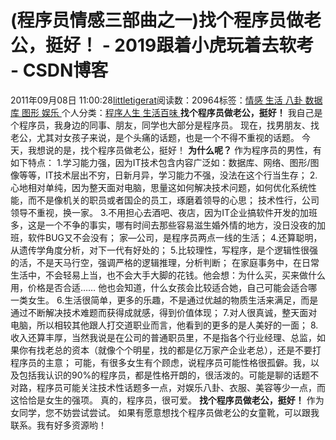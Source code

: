 
# (程序员情感三部曲之一)找个程序员做老公，挺好！ - 2019跟着小虎玩着去软考 - CSDN博客

2011年09月08日 11:00:28[littletigerat](https://me.csdn.net/littletigerat)阅读数：20964标签：[情感																](https://so.csdn.net/so/search/s.do?q=情感&t=blog)[生活																](https://so.csdn.net/so/search/s.do?q=生活&t=blog)[八卦																](https://so.csdn.net/so/search/s.do?q=八卦&t=blog)[数据库																](https://so.csdn.net/so/search/s.do?q=数据库&t=blog)[图形																](https://so.csdn.net/so/search/s.do?q=图形&t=blog)[娱乐																](https://so.csdn.net/so/search/s.do?q=娱乐&t=blog)[
							](https://so.csdn.net/so/search/s.do?q=图形&t=blog)[
																					](https://so.csdn.net/so/search/s.do?q=数据库&t=blog)个人分类：[程序人生																](https://blog.csdn.net/littletigerat/article/category/779495)[生活百味																](https://blog.csdn.net/littletigerat/article/category/647937)[
							](https://blog.csdn.net/littletigerat/article/category/779495)
[
				](https://so.csdn.net/so/search/s.do?q=数据库&t=blog)
[
			](https://so.csdn.net/so/search/s.do?q=数据库&t=blog)
[
		](https://so.csdn.net/so/search/s.do?q=八卦&t=blog)
[
	](https://so.csdn.net/so/search/s.do?q=生活&t=blog)
[
	](https://so.csdn.net/so/search/s.do?q=情感&t=blog)
**找个程序员做老公，挺好！**
我自己是个程序员，我身边的同事、朋友，同学也大部分是程序员。
现在，找男朋友、找老公，尤其对女孩子来说，是个头痛的话题，也是一个不得不重视的话题。
今天，我想说的是，找个程序员做老公，挺好！
**为什么呢？**
作为程序员的男性，有如下特点：
1.学习能力强，因为IT技术包含内容广泛如：数据库、网络、图形/图像等等，IT技术层出不穷，日新月异，学习能力不强，没法在这个行当生存；
2.心地相对单纯，因为整天面对电脑，思量这如何解决技术问题，如何优化系统性能，而不是像机关的职员或者国企的员工，琢磨着领导的心思；
技术性行，公司领导不重视，换一家。
3.不用担心去酒吧、夜店，因为IT企业搞软件开发的加班多，这是一个不争的事实，哪有时间去那些容易滋生婚外情的地方，没日没夜的加班，软件BUG又不会没有；
家—公司，是程序员两点一线的生活；
4.还算聪明，从遗传学角度分析，对下一代有好处的；
5.比较理性，写程序，是个逻辑性很强的活，不是天马行空，强调严格的逻辑推理，分析判断；
在家庭事务中，在日常生活中，不会轻易上当，也不会大手大脚的花钱。他会想：为什么买，买来做什么用，价格是否合适……
他也会知道，什么女孩会比较适合她，自己可能会适合哪一类女生。
6.生活很简单，更多的乐趣，不是通过优越的物质生活来满足，而是通过不断解决技术难题而获得成就感，得到价值体现；
7.对人很真诚，整天面对电脑，所以相较其他跟人打交道职业而言，他看到的更多的是人美好的一面；
8.收入还算丰厚，当然我说是在公司的普通职员里，不是指各个行业经理、总监，如果你有找老总的资本（就像个个明星，找的都是亿万家产企业老总），还是不要打程序员的主意；
可能，有很多女生有个顾虑，说程序员可能性格很孤僻。我，以及包括我认识的90%的程序员，都是性格开朗的，很活泼的。可能是聊的话题不对路，程序员可能关注技术性话题多一点，对娱乐八卦、衣服、美容等少一点，而这恰恰是女生的强项。
真的，程序员，很可爱。
**找个程序员做老公，挺好！**
作为女同学，您不妨尝试尝试。
如果有愿意想找个程序员做老公的女童靴，可以跟我联系。我有好多资源哟！
[
](https://so.csdn.net/so/search/s.do?q=情感&t=blog)
